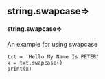 ## string.swapcase=>
#### string.swapcase=>
An example for using swapcase
```
txt = 'Hello My Name Is PETER'
x = txt.swapcase()
print(x)
```